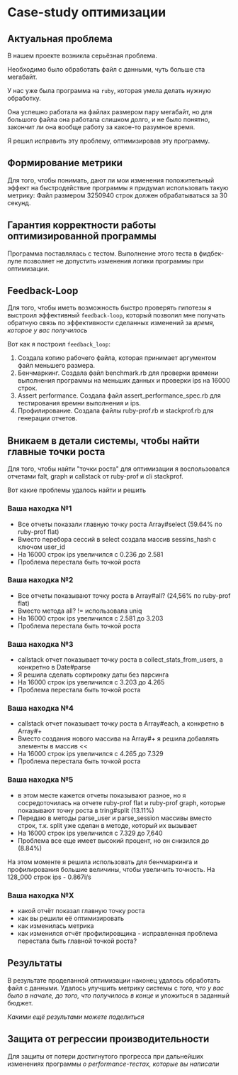 # Case-study оптимизации

## Актуальная проблема
В нашем проекте возникла серьёзная проблема.

Необходимо было обработать файл с данными, чуть больше ста мегабайт.

У нас уже была программа на `ruby`, которая умела делать нужную обработку.

Она успешно работала на файлах размером пару мегабайт, но для большого файла она работала слишком долго, и не было понятно, закончит ли она вообще работу за какое-то разумное время.

Я решил исправить эту проблему, оптимизировав эту программу.

## Формирование метрики
Для того, чтобы понимать, дают ли мои изменения положительный эффект на быстродействие программы я придумал использовать такую метрику: Файл размером 3250940 строк должен обрабатываться за 30 секунд.

## Гарантия корректности работы оптимизированной программы
Программа поставлялась с тестом. Выполнение этого теста в фидбек-лупе позволяет не допустить изменения логики программы при оптимизации.

## Feedback-Loop
Для того, чтобы иметь возможность быстро проверять гипотезы я выстроил эффективный `feedback-loop`, который позволил мне получать обратную связь по эффективности сделанных изменений за *время, которое у вас получилось*

Вот как я построил `feedback_loop`:
1. Создала копию рабочего файла, которая принимает аргументом файл меньшего размера.
2. Бенчмаркинг. Создала файл benchmark.rb для проверки времени выполнения программы на меньших данных и проверки ips на 16000 строк.
3. Assert performance. Создала файл assert_performance_spec.rb для тестирования времни выполнения и ips.
4. Профилирование. Создала файлы ruby-prof.rb и stackprof.rb для генерации отчетов.

## Вникаем в детали системы, чтобы найти главные точки роста
Для того, чтобы найти "точки роста" для оптимизации я воспользовался отчетами falt, graph и callstack от ruby-prof и cli stackprof.

Вот какие проблемы удалось найти и решить

### Ваша находка №1
- Все отчеты показали главную точку роста Array#select (59.64% по ruby-prof flat)
- Вместо перебора сессий в select создала массив sessins_hash c ключом user_id
- На 16000 строк ips увеличился с  0.236 до 2.581
- Проблема перестала быть точкой роста

### Ваша находка №2
- Все отчеты показывают точку роста в Array#all? (24,56% по ruby-prof flat)
- Вместо метода all? != использовала uniq
- На 16000 строк ips увеличился с 2.581 до 3.203
- Проблема перестала быть точкой роста

### Ваша находка №3
- callstack отчет показывает точку роста в collect_stats_from_users, а конкретно в Date#parse
- Я решила сделать сортировку даты без парсинга
- На 16000 строк ips увеличился с 3.203 до 4.265
- Проблема перестала быть точкой роста

### Ваша находка №4
- callstack отчет показывает точку роста в Array#each, а конкретно в Array#+
- Вместо создания нового массива на Array#+ я решила добавлять элементы в массив <<
- На 16000 строк ips увеличился с 4.265 до 7.329
- Проблема перестала быть точкой роста

### Ваша находка №5
- в этом месте кажется отчеты показывают разное, но я сосредоточилась на отчете ruby-prof flat и ruby-prof graph, которые показывают точну роста в tring#split (13.11%)
- Передаю в методы parse_user и parse_session массивы вместо строк, т.к. split уже сделан в методе, который их вызывает
- На 16000 строк ips увеличился с 7.329 до 7,640
- Проблема все еще имеет высокий процент, но он снизился до (8.84%)

На этом моменте я решила использовать для бенчмаркинга и профилирования большие величины, чтобы увеличить точность.
На 128_000 строк ips  - 0.867i/s

### Ваша находка №X
- какой отчёт показал главную точку роста
- как вы решили её оптимизировать
- как изменилась метрика
- как изменился отчёт профилировщика - исправленная проблема перестала быть главной точкой роста?

## Результаты
В результате проделанной оптимизации наконец удалось обработать файл с данными.
Удалось улучшить метрику системы с *того, что у вас было в начале, до того, что получилось в конце* и уложиться в заданный бюджет.

*Какими ещё результами можете поделиться*

## Защита от регрессии производительности
Для защиты от потери достигнутого прогресса при дальнейших изменениях программы *о performance-тестах, которые вы написали*

